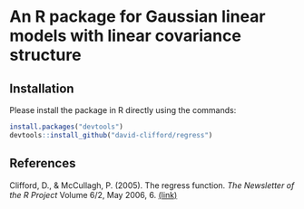 # An R package for Gaussian linear models with linear covariance structure

## Installation
Please install the package in R directly using the commands:

```R
install.packages("devtools")
devtools::install_github("david-clifford/regress")
```

## References
Clifford, D., & McCullagh, P. (2005). The regress function. _The Newsletter of the R Project_ Volume 6/2, May 2006, 6. [(link)](http://www.stat.uchicago.edu/~pmcc/pubs/Rnews_2006-2.pdf#page=6)
